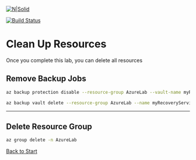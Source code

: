 

[![N|Solid](https://cldup.com/dTxpPi9lDf.thumb.png)](https://nodesource.com/products/nsolid)

[![Build Status](https://travis-ci.org/joemccann/dillinger.svg?branch=master)](https://travis-ci.org/joemccann/dillinger)

# Clean Up Resources

Once you complete this lab, you can delete all resources

## Remove Backup Jobs

```bash
az backup protection disable --resource-group AzureLab --vault-name myRecoveryServicesVault --container-name myVM1 --item-name myVM1 --delete-backup-data true

az backup vault delete --resource-group AzureLab --name myRecoveryServicesVault az group delete --name myResourceGroup
```

----

## Delete Resource Group

```bash
az group delete -n AzureLab
```
[Back to Start]

[Back to Start]: <https://github.com/MarchingBug/AzureFundamentals/blob/master/ReadMe.md>
